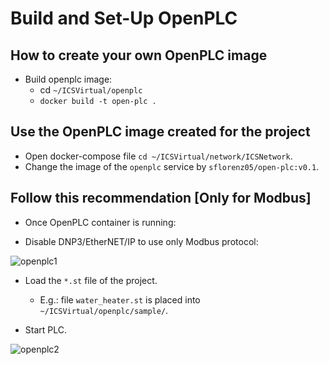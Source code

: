 # Build and Set-Up OpenPLC

## How to create your own OpenPLC image  

- Build openplc image:
  - cd `~/ICSVirtual/openplc`
  - `docker build -t open-plc .`
  
## Use the OpenPLC image created for the project

- Open docker-compose file `cd ~/ICSVirtual/network/ICSNetwork`.
- Change the image of the `openplc` service by `sflorenz05/open-plc:v0.1`.

## Follow this recommendation [Only for Modbus]

- Once OpenPLC container is running:
  
- Disable DNP3/EtherNET/IP to use only Modbus protocol:

![openplc1](https://user-images.githubusercontent.com/6643905/213804713-f33fb296-b494-46f0-8dc1-ad5874dadd69.png)

- Load the `*.st` file of the project.
  - E.g.: file `water_heater.st` is placed into `~/ICSVirtual/openplc/sample/`.
  
- Start PLC.

![openplc2](https://user-images.githubusercontent.com/6643905/213805040-80911d05-c443-4851-a7b8-ef86ff6cea5c.png)
